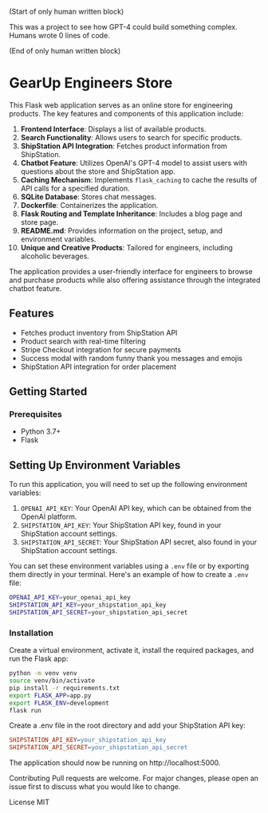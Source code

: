 (Start of only human written block)

  This was a project to see how GPT-4 could build something complex. Humans wrote 0 lines of code. 
  
(End of only human written block)

# GearUp Engineers Store

This Flask web application serves as an online store for engineering products. The key features and components of this application include:

1. **Frontend Interface**: Displays a list of available products.
2. **Search Functionality**: Allows users to search for specific products.
3. **ShipStation API Integration**: Fetches product information from ShipStation.
4. **Chatbot Feature**: Utilizes OpenAI's GPT-4 model to assist users with questions about the store and ShipStation app.
5. **Caching Mechanism**: Implements `flask_caching` to cache the results of API calls for a specified duration.
6. **SQLite Database**: Stores chat messages.
7. **Dockerfile**: Containerizes the application.
8. **Flask Routing and Template Inheritance**: Includes a blog page and store page.
9. **README.md**: Provides information on the project, setup, and environment variables.
10. **Unique and Creative Products**: Tailored for engineers, including alcoholic beverages.

The application provides a user-friendly interface for engineers to browse and purchase products while also offering assistance through the integrated chatbot feature.


## Features

- Fetches product inventory from ShipStation API
- Product search with real-time filtering
- Stripe Checkout integration for secure payments
- Success modal with random funny thank you messages and emojis
- ShipStation API integration for order placement

## Getting Started

### Prerequisites

- Python 3.7+
- Flask

## Setting Up Environment Variables

To run this application, you will need to set up the following environment variables:

1. `OPENAI_API_KEY`: Your OpenAI API key, which can be obtained from the OpenAI platform.
2. `SHIPSTATION_API_KEY`: Your ShipStation API key, found in your ShipStation account settings.
3. `SHIPSTATION_API_SECRET`: Your ShipStation API secret, also found in your ShipStation account settings.

You can set these environment variables using a `.env` file or by exporting them directly in your terminal. Here's an example of how to create a `.env` file:

```bash
OPENAI_API_KEY=your_openai_api_key
SHIPSTATION_API_KEY=your_shipstation_api_key
SHIPSTATION_API_SECRET=your_shipstation_api_secret
```

### Installation

Create a virtual environment, activate it, install the required packages, and run the Flask app:

```bash
python -m venv venv
source venv/bin/activate
pip install -r requirements.txt
export FLASK_APP=app.py
export FLASK_ENV=development
flask run
```

Create a .env file in the root directory and add your ShipStation API key:

```makefile
SHIPSTATION_API_KEY=your_shipstation_api_key
SHIPSTATION_API_SECRET=your_shipstation_api_secret
```

The application should now be running on http://localhost:5000.

Contributing
Pull requests are welcome. For major changes, please open an issue first to discuss what you would like to change.

License
MIT
